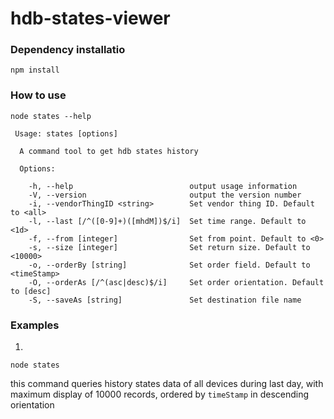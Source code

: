 # hdb-states-viewer
### Dependency installatio
```
npm install
```
### How to use
```
node states --help
```
```
 Usage: states [options]

  A command tool to get hdb states history

  Options:

    -h, --help                          output usage information
    -V, --version                       output the version number
    -i, --vendorThingID <string>        Set vendor thing ID. Default to <all>
    -l, --last [/^([0-9]+)([mhdM])$/i]  Set time range. Default to <1d>
    -f, --from [integer]                Set from point. Default to <0>
    -s, --size [integer]                Set return size. Default to <10000>
    -o, --orderBy [string]              Set order field. Default to <timeStamp>
    -O, --orderAs [/^(asc|desc)$/i]     Set order orientation. Default to [desc]
    -S, --saveAs [string]               Set destination file name
```
### Examples
1. 
```
node states
```
this command queries history states data of all devices during last day, with maximum display of 10000 records, ordered by `timeStamp` in descending orientation
